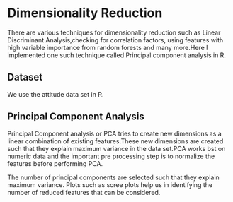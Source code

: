 # Dimensionality Reduction  
There are various techniques for dimensionality reduction such as Linear Discriminant Analysis,checking for correlation factors, using features with high variable importance from random forests and many more.Here I implemented one such technique called Principal component analysis in R. 

## Dataset
We use the attitude data set in R.

## Principal Component Analysis
Principal Component analysis or PCA tries to create new dimensions as a linear combination of existing features.These new dimensions are created such that they explain maximum variance in the data set.PCA works bst on numeric data and the important pre processing step is to normalize the features before performing PCA.  
  
  The number of principal components are selected such that they explain maximum variance. Plots such as scree plots help us in identifying the number of reduced features that can be considered.


